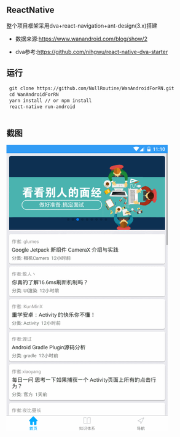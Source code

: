 ## ReactNative

整个项目框架采用dva+react-navigation+ant-design(3.x)搭建

 - 数据来源:https://www.wanandroid.com/blog/show/2

 - dva参考:https://github.com/nihgwu/react-native-dva-starter
 
 
 ## 运行
 
 ```
  git clone https://github.com/NullRoutine/WanAndroidForRN.git
  cd WanAndroidForRN
  yarn install // or npm install
  react-native run-android
  
```
 ## 截图
 
 ![img](./scrennshot/GIF.gif)
 




